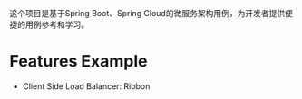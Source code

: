 这个项目是基于Spring Boot、Spring Cloud的微服务架构用例，为开发者提供便捷的用例参考和学习。

# Features Example
  - Client Side Load Balancer: Ribbon

